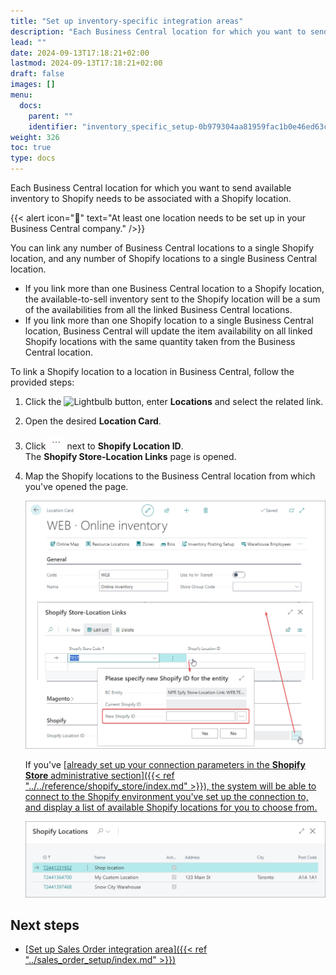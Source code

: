 ```yaml
---
title: "Set up inventory-specific integration areas"
description: "Each Business Central location for which you want to send available inventory to Shopify needs to be associated with a Shopify location."
lead: ""
date: 2024-09-13T17:18:21+02:00
lastmod: 2024-09-13T17:18:21+02:00
draft: false
images: []
menu:
  docs:
    parent: ""
    identifier: "inventory_specific_setup-0b979304aa81959fac1b0e46ed63c812"
weight: 326
toc: true
type: docs
---
```


Each Business Central location for which you want to send available inventory to Shopify needs to be associated with a Shopify location.

   {{< alert icon="📝" text="At least one location needs to be set up in your Business Central company." />}}

You can link any number of Business Central locations to a single Shopify location, and any number of Shopify locations to a single Business Central location.

- If you link more than one Business Central location to a Shopify location, the available-to-sell inventory sent to the Shopify location will be a sum of the availabilities from all the linked Business Central locations.
- If you link more than one Shopify location to a single Business Central location, Business Central will update the item availability on all linked Shopify locations with the same quantity taken from the Business Central location.

To link a Shopify location to a location in Business Central, follow the provided steps:

1. Click the ![Lightbulb](Lightbulb_icon.PNG) button, enter **Locations** and select the related link.      
2. Open the desired **Location Card**.
3. Click ![elipsis_icon](Images/elipsis_icon.PNG) next to **Shopify Location ID**.      
   The **Shopify Store-Location Links** page is opened.
4. Map the Shopify locations to the Business Central location from which you've opened the page.      
   
   ![shopify_locations](Images/shopify_locations.PNG)

   If you've [<ins>already set up your connection parameters in the **Shopify Store** administrative section<ins>]({{< ref "../../reference/shopify_store/index.md" >}}), the system will be able to connect to the Shopify environment you've set up the connection to, and display a list of available Shopify locations for you to choose from.

   ![shopify_location_lookup](Images/shopify_location_lookup.PNG)

## Next steps

- [<ins>Set up Sales Order integration area<ins>]({{< ref "../sales_order_setup/index.md" >}})